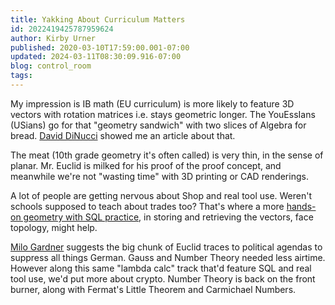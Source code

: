 ```yaml
---
title: Yakking About Curriculum Matters
id: 2022419425787959624
author: Kirby Urner
published: 2020-03-10T17:59:00.001-07:00
updated: 2024-03-11T08:30:09.916-07:00
blog: control_room
tags: 
---
```


My impression is IB math (EU curriculum) is more likely to feature 3D vectors with rotation matrices i.e. stays geometric longer.
The YouEssIans (USians) go for that "geometry sandwich" with two slices of Algebra for bread. [David DiNucci](https://www.facebook.com/david.c.dinucci?__cft__[0]=AZVrhiPIF3ILu0dBCRq_D0VOFD6zgSD4tX63ZiwddenZKZTTt74oxad2c5mRU0F6w5PsVoNdcVg9Rwp5L4eVOKF6sendh8eaOm8jIAzumEFpWQ&__tn__=R]-R) showed me an article about that.

The meat (10th grade geometry it's often called) is very thin, in the sense of planar. Mr. Euclid is milked for his proof of the proof concept, and meanwhile we're not "wasting time" with 3D printing or CAD renderings.

A lot of people are getting nervous about Shop and real tool use. Weren't schools supposed to teach about trades too? That's where a more [hands-on geometry with SQL practice](https://github.com/4dsolutions/Python5/blob/master/Polyhedrons%20101.ipynb), in storing and retrieving the vectors, face topology, might help.

[Milo Gardner](https://www.facebook.com/milo.gardner?__cft__[0]=AZVrhiPIF3ILu0dBCRq_D0VOFD6zgSD4tX63ZiwddenZKZTTt74oxad2c5mRU0F6w5PsVoNdcVg9Rwp5L4eVOKF6sendh8eaOm8jIAzumEFpWQ&__tn__=R]-R) suggests the big chunk of Euclid traces to political agendas to suppress all things German. Gauss and Number Theory needed less airtime. However along this same "lambda calc" track that'd feature SQL and real tool use, we'd put more about crypto. Number Theory is back on the front burner, along with Fermat's Little Theorem and Carmichael Numbers.